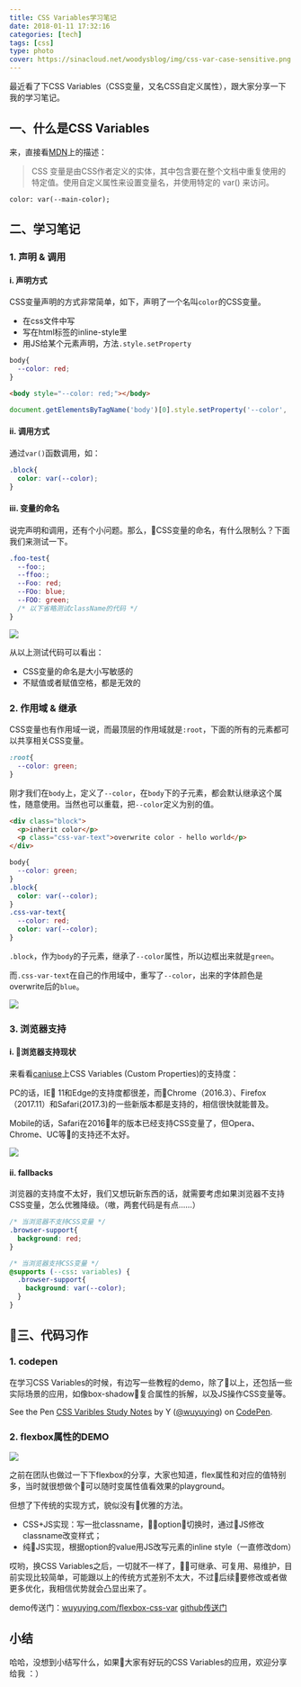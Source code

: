 ```yaml
---
title: CSS Variables学习笔记
date: 2018-01-11 17:32:16
categories: [tech]
tags: [css]
type: photo
cover: https://sinacloud.net/woodysblog/img/css-var-case-sensitive.png
---
```


最近看了下CSS Variables（CSS变量，又名CSS自定义属性），跟大家分享一下我的学习笔记。

## 一、什么是CSS Variables

来，直接看[MDN](https://developer.mozilla.org/zh-CN/docs/Web/CSS/Using_CSS_variables)上的描述：

> CSS 变量是由CSS作者定义的实体，其中包含要在整个文档中重复使用的特定值。使用自定义属性来设置变量名，并使用特定的 var() 来访问。

```
color: var(--main-color);
```

## 二、学习笔记

### 1. 声明 & 调用

#### i. 声明方式

CSS变量声明的方式非常简单，如下，声明了一个名叫`color`的CSS变量。

* 在css文件中写
* 写在html标签的inline-style里
* 用JS给某个元素声明，方法`.style.setProperty`

```css
body{
  --color: red;
}
```

```html
<body style="--color: red;"></body>
```

```javascript
document.getElementsByTagName('body')[0].style.setProperty('--color', 'red')
```

#### ii. 调用方式

通过`var()`函数调用，如：

```CSS
.block{
  color: var(--color);
}
```

#### iii. 变量的命名

说完声明和调用，还有个小问题。那么，CSS变量的命名，有什么限制么？下面我们来测试一下。

```CSS
.foo-test{
  --foo:;
  --ffoo:;
  --Foo: red;
  --FOo: blue;
  --FOO: green;
  /* 以下省略测试className的代码 */
}
```

![](https://sinacloud.net/woodysblog/img/css-var-case-sensitive.png)

从以上测试代码可以看出：

* CSS变量的命名是大小写敏感的
* 不赋值或者赋值空格，都是无效的

### 2. 作用域 & 继承

CSS变量也有作用域一说，而最顶层的作用域就是`:root`，下面的所有的元素都可以共享相关CSS变量。

```CSS
:root{
  --color: green;
}
```

刚才我们在`body`上，定义了`--color`，在`body`下的子元素，都会默认继承这个属性，随意使用。当然也可以重载，把`--color`定义为别的值。

```html
<div class="block">
  <p>inherit color</p>
  <p class="css-var-text">overwrite color - hello world</p>
</div>
```

```css
body{
  --color: green;
}
.block{
  color: var(--color);
}
.css-var-text{
  --color: red;
  color: var(--color);
}
```

`.block`，作为`body`的子元素，继承了`--color`属性，所以边框出来就是`green`。

而`.css-var-text`在自己的作用域中，重写了`--color`，出来的字体颜色是overwrite后的`blue`。

![](https://sinacloud.net/woodysblog/img/css-var-inherit.png)

### 3. 浏览器支持

#### i. 浏览器支持现状

来看看[caniuse](https://caniuse.com/#search=css%20variables)上CSS Variables (Custom Properties)的支持度：

PC的话，IE 11和Edge的支持度都很差，而Chrome（2016.3）、Firefox（2017.11）和Safari(2017.3)的一些新版本都是支持的，相信很快就能普及。

Mobile的话，Safari在2016年的版本已经支持CSS变量了，但Opera、Chrome、UC等的支持还不太好。

![](https://sinacloud.net/woodysblog/img/css-var-browser-support.png)

#### ii. fallbacks

浏览器的支持度不太好，我们又想玩新东西的话，就需要考虑如果浏览器不支持CSS变量，怎么优雅降级。（嗷，两套代码是有点……）

```CSS
/* 当浏览器不支持CSS变量 */
.browser-support{
  background: red;  
}

/* 当浏览器支持CSS变量 */
@supports (--css: variables) {
  .browser-support{
    background: var(--color);
  }
}
```

## 三、代码习作

### 1. codepen

在学习CSS Variables的时候，有边写一些教程的demo，除了以上，还包括一些实际场景的应用，如像box-shadow复合属性的拆解，以及JS操作CSS变量等。

<p data-height="500" data-theme-id="0" data-slug-hash="dZrYJg" data-default-tab="css,result" data-user="wuyuying" data-embed-version="2" data-pen-title="CSS Varibles Study Notes" class="codepen">See the Pen <a href="https://codepen.io/wuyuying/pen/dZrYJg/">CSS Varibles Study Notes</a> by Y (<a href="https://codepen.io/wuyuying">@wuyuying</a>) on <a href="https://codepen.io">CodePen</a>.</p>
<script async src="https://production-assets.codepen.io/assets/embed/ei.js"></script>

### 2. flexbox属性的DEMO

![](https://sinacloud.net/woodysblog/img/css-var-flexbox.png)

之前在团队也做过一下下flexbox的分享，大家也知道，flex属性和对应的值特别多，当时就很想做个可以随时变属性值看效果的playground。

但想了下传统的实现方式，貌似没有优雅的方法。

* CSS+JS实现：写一批classname，option切换时，通过JS修改classname改变样式；
* 纯JS实现，根据option的value用JS改写元素的inline style（一直修改dom）

哎哟，换CSS Variables之后，一切就不一样了，可继承、可复用、易维护，目前实现比较简单，可能跟以上的传统方式差别不太大，不过后续要修改或者做更多优化，我相信优势就会凸显出来了。

demo传送门：[wuyuying.com/flexbox-css-var](http://wuyuying.com/flexbox-css-var/)
[github传送门](https://github.com/YuyingWu/blog-modern/blob/master/pages/flexbox-css-var.js)

## 小结

哈哈，没想到小结写什么，如果大家有好玩的CSS Variables的应用，欢迎分享给我 ：）